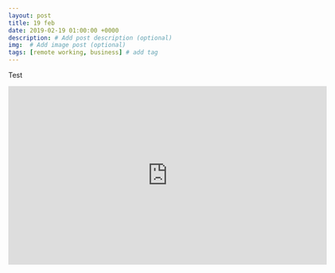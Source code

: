 ```yaml
---
layout: post
title: 19 feb
date: 2019-02-19 01:00:00 +0000
description: # Add post description (optional)
img:  # Add image post (optional)
tags: [remote working, business] # add tag
---
```



Test

<iframe width="640" height="360" src="https://www.youtube.com/embed/cSWRGWqbFoM" frameborder="0" allow="accelerometer; autoplay; encrypted-media; gyroscope; picture-in-picture" allowfullscreen></iframe>
